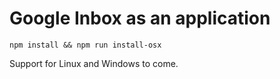 # Google Inbox as an application

```
npm install && npm run install-osx
```

Support for Linux and Windows to come.
